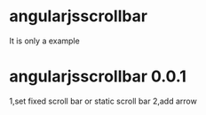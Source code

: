 # angularjsscrollbar
It is only a example 
# angularjsscrollbar 0.0.1
1,set fixed scroll bar or static scroll bar
2,add arrow
